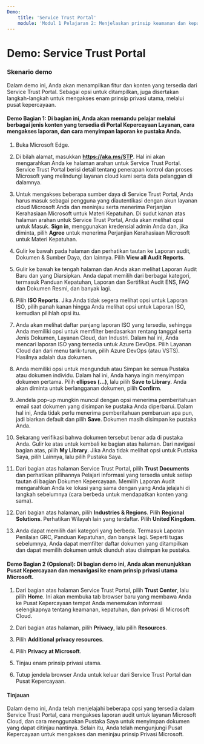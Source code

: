 ```yaml
---
Demo:
    title: 'Service Trust Portal'
    module: 'Modul 1 Pelajaran 2: Menjelaskan prinsip keamanan dan kepatuhan Microsoft: Menjelajahi Service Trust Portal'
---
```


# Demo: Service Trust Portal

### Skenario demo

Dalam demo ini, Anda akan menampilkan fitur dan konten yang tersedia dari Service Trust Portal. Sebagai opsi untuk ditampilkan, juga disertakan langkah-langkah untuk mengakses enam prinsip privasi utama, melalui pusat kepercayaan.

#### Demo Bagian 1: Di bagian ini, Anda akan memandu pelajar melalui berbagai jenis konten yang tersedia di Portal Kepercayaan Layanan, cara mengakses laporan, dan cara menyimpan laporan ke pustaka Anda. 

1. Buka Microsoft Edge.

1. Di bilah alamat, masukkan **https://aka.ms/STP**.  Hal ini akan mengarahkan Anda ke halaman arahan untuk Service Trust Portal. Service Trust Portal berisi detail tentang penerapan kontrol dan proses Microsoft yang melindungi layanan cloud kami serta data pelanggan di dalamnya. 

1. Untuk mengakses beberapa sumber daya di Service Trust Portal, Anda harus masuk sebagai pengguna yang diautentikasi dengan akun layanan cloud Microsoft Anda dan meninjau serta menerima Perjanjian Kerahasiaan Microsoft untuk Materi Kepatuhan. Di sudut kanan atas halaman arahan untuk Service Trust Portal, Anda akan melihat opsi untuk Masuk.  **Sign in**, menggunakan kredensial admin Anda dan, jika diminta, pilih **Agree** untuk menerima Perjanjian Kerahasiaan Microsoft untuk Materi Kepatuhan.

1. Gulir ke bawah pada halaman dan perhatikan tautan ke Laporan audit, Dokumen & Sumber Daya, dan lainnya.  Pilih **View all Audit Reports**.

1. Gulir ke bawah ke tengah halaman dan Anda akan melihat Laporan Audit Baru dan yang Diarsipkan.  Anda dapat memilih dari berbagai kategori, termasuk Panduan Kepatuhan, Laporan dan Sertifikat Audit ENS, FAQ dan Dokumen Resmi, dan banyak lagi.

1. Pilih **ISO Reports**.  Jika Anda tidak segera melihat opsi untuk Laporan ISO, pilih panah kanan hingga Anda melihat opsi untuk Laporan ISO, kemudian pilihlah opsi itu.

1. Anda akan melihat daftar panjang laporan ISO yang tersedia, sehingga Anda memiliki opsi untuk memfilter berdasarkan rentang tanggal serta Jenis Dokumen, Layanan Cloud, dan Industri.  Dalam hal ini, Anda mencari laporan ISO yang tersedia untuk Azure DevOps.  Pilih Layanan Cloud dan dari menu tarik-turun, pilih Azure DevOps (atau VSTS).  Hasilnya adalah dua dokumen.

1. Anda memiliki opsi untuk mengunduh atau Simpan ke semua Pustaka atau dokumen individu.  Dalam hal ini, Anda hanya ingin menyimpan dokumen pertama.  Pilih **ellipses (…)**, lalu pilih **Save to Library**.  Anda akan diminta untuk berlangganan dokumen, pilih **Confirm**.

1. Jendela pop-up mungkin muncul dengan opsi menerima pemberitahuan email saat dokumen yang disimpan ke pustaka Anda diperbarui.  Dalam hal ini, Anda tidak perlu menerima pemberitahuan pembaruan apa pun, jadi biarkan default dan pilih **Save**.  Dokumen masih disimpan ke pustaka Anda.

1. Sekarang verifikasi bahwa dokumen tersebut benar ada di pustaka Anda. Gulir ke atas untuk kembali ke bagian atas halaman. Dari navigasi bagian atas, pilih **My Library**.  Jika Anda tidak melihat opsi untuk Pustaka Saya, pilih Lainnya, lalu pilih Pustaka Saya.

1. Dari bagian atas halaman Service Trust Portal, pilih **Trust Documents** dan perhatikan pilihannya Pelajari informasi yang tersedia untuk setiap tautan di bagian Dokumen Kepercayaan. Memilih Laporan Audit mengarahkan Anda ke lokasi yang sama dengan yang Anda jelajahi di langkah sebelumnya (cara berbeda untuk mendapatkan konten yang sama).  

1. Dari bagian atas halaman, pilih **Industries & Regions**.  Pilih **Regional Solutions**. Perhatikan Wilayah lain yang terdaftar.  Pilih **United Kingdom**.  

1. Anda dapat memilih dari kategori yang berbeda.  Termasuk Laporan Penilaian GRC, Panduan Kepatuhan, dan banyak lagi.  Seperti tugas sebelumnya, Anda dapat memfilter daftar dokumen yang ditampilkan dan dapat memilih dokumen untuk diunduh atau disimpan ke pustaka.

#### Demo Bagian 2 (Opsional): Di bagian demo ini, Anda akan menunjukkan Pusat Kepercayaan dan menavigasi ke enam prinsip privasi utama Microsoft.

1. Dari bagian atas halaman Service Trust Portal, pilih **Trust Center**, lalu pilih **Home**. Ini akan membuka tab browser baru yang membawa Anda ke Pusat Kepercayaan tempat Anda menemukan informasi selengkapnya tentang keamanan, kepatuhan, dan privasi di Microsoft Cloud.

1. Dari bagian atas halaman, pilih **Privacy**, lalu pilih **Resources**.

1. Pilih **Additional privacy resources**.

1. Pilih **Privacy at Microsoft**.

1. Tinjau enam prinsip privasi utama.

1. Tutup jendela browser Anda untuk keluar dari Service Trust Portal dan Pusat Kepercayaan.

#### Tinjauan

Dalam demo ini, Anda telah menjelajahi beberapa opsi yang tersedia dalam Service Trust Portal, cara mengakses laporan audit untuk layanan Microsoft Cloud, dan cara menggunakan Pustaka Saya untuk menyimpan dokumen yang dapat ditinjau nantinya.  Selain itu, Anda telah mengunjungi Pusat Kepercayaan untuk mengakses dan meninjau prinsip Privasi Microsoft.
